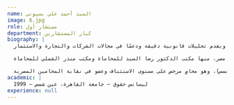 ```yaml
---
name: السيد أحمد علي بسيوني
image: 6.jpg
role: مستشار أول
department: كبار المستشارين
biography: |
  السيد أحمد علي بسيوني هو مستشار قانوني متمرس يتمتع بخبرة تزيد عن عشرين عامًا في تقديم الاستشارات القانونية في الكويت ومصر. يشغل حاليًا منصب مستشار قانوني أول في مكتب روان مشاري الغزالي للمحاماة، حيث يختص بمراجعة وصياغة العقود باللغة العربية، ويقدم تحليلات قانونية دقيقة ودعمًا في مجالات الشركات والتجارة والاستثمار.

  شغل بسيوني سابقًا منصب مدير الشؤون القانونية في الشركة الدولية للتأجير والاستثمار في الكويت، حيث قدم استشارات قانونية استراتيجية حول العمليات الاستثمارية والمعاملات التجارية. كما شغل مناصب استشارية في عدة مكاتب محاماة مرموقة في مصر، منها مكتب الدكتور رضا السيد للمحاماة ومكتب منذر الشملي للمحاماة.

  خريج كلية الحقوق بجامعة القاهرة (عين شمس)، وهو محامٍ مرخص على مستوى الاستئناف وعضو في نقابة المحامين المصرية.
academic: |
  ليسانس حقوق – جامعة القاهرة، عين شمس – 1999
experience: null
---
```


